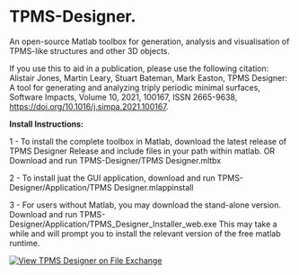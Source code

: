 # TPMS-Designer.

An open-source Matlab toolbox for generation, analysis and visualisation of TPMS-like structures and other 3D objects.



If you use this to aid in a publication, please use the following citation:
Alistair Jones, Martin Leary, Stuart Bateman, Mark Easton, TPMS Designer: A tool for generating and analyzing triply periodic minimal surfaces, Software Impacts, Volume 10, 2021, 100167, ISSN 2665-9638, https://doi.org/10.1016/j.simpa.2021.100167.


**Install Instructions:**

1 - To install the complete toolbox in Matlab, download 
the latest release of TPMS Designer Release and include files in your path within matlab.
OR
Download and run TPMS-Designer/TPMS Designer.mltbx

2 - To install juat the GUI application, download and run
TPMS-Designer/Application/TPMS Designer.mlappinstall 

3 - For users without Matlab, you may download the stand-alone version.
Download and run TPMS-Designer/Application/TPMS_Designer_Installer_web.exe 
This may take a while and will prompt you to install the relevant version of the free matlab runtime.


[![View TPMS Designer on File Exchange](https://www.mathworks.com/matlabcentral/images/matlab-file-exchange.svg)](https://au.mathworks.com/matlabcentral/fileexchange/78838-tpms-designer)
